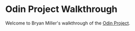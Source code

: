 # Odin Project Walkthrough

Welcome to Bryan Miller's walkthrough of the [Odin Project](https://www.theodinproject.com). 
